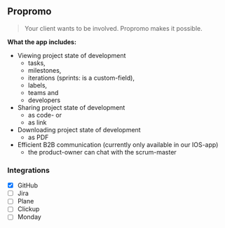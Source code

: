 ## Propromo

> Your client wants to be involved. Propromo makes it possible.

**What the app includes:**
* Viewing project state of development
  * tasks,
  * milestones,
  * iterations (sprints: is a custom-field),
  * labels,
  * teams and
  * developers
* Sharing project state of development
  * as code- or
  * as link
* Downloading project state of development
  * as PDF
* Efficient B2B communication (currently only available in our IOS-app)
  * the product-owner can chat with the scrum-master

### Integrations
* [x] GitHub
* [ ] Jira
* [ ] Plane
* [ ] Clickup
* [ ] Monday

